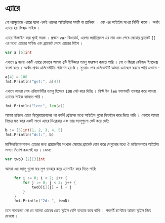 # এ্যারে

গো ল্যাঙ্গুয়েজে এ্যারে হলো একই ধরনের আইটেমের সমষ্টি বা তালিকা । এবং এর আইটেম সংখ্যা নির্দিষ্ট থাকে । অর্থাৎ এ্যারে হয় ফিক্সড সাইজ । 

এ্যারে ডিফাইন করা খুবই সহজ । প্রথমে `var` কিওয়ার্ড, এরপর ভ্যারিয়েবল এর নাম এবং শেষে স্কোয়ার ব্র্যাকেট `[]` এর মধ্যে এ্যারের সাইজ এবং ব্র্যাকেট শেষে এ্যারের টাইপ । 

```go
var a [5]int
```
এখানে `a` হলো একটি এ্যারে যেখানে আমরা ৫টি ইন্টিজার ভ্যালু সংরক্ষণ করতে পারি । গো ও জিরো বেইজড ইনডেক্স ফলো করে । অর্থাৎ প্রথম এলিমেন্টটির পজিশন হয় `0` । সুতরাং শেষ এলিমেন্টটি আমরা এ্যাক্সেস করতে পারি এভাবে - 

```go
a[4] = 100
fmt.Println("get:", a[4])
```

এখানে আমরা শেষ এলিমেন্টটির ভ্যালু হিসেবে `100` সেট করে দিচ্ছি । বিল্ট ইন `len` ফাংশনটি ব্যবহার করে আমরা এ্যারের সাইজ জানতে পারি । 

```go
fmt.Println("len:", len(a))
```

আমরা চাইলে এ্যারে ডিক্লেয়ারেশনের পর কার্লি ব্রেইসের মধ্যে আইটেম গুলো ডিফাইন করে দিতে পারি । এভাবে আমরা নিচের মত করে একই সাথে এ্যারে ডিক্লেয়ার এবং তার ভ্যালুগুলো সেট করে দেই: 

```go
b := [5]int{1, 2, 3, 4, 5}
fmt.Println("dcl:", b)
```
মাল্টিডাইমেনশনাল এ্যারের জন্য প্রয়োজনীয় সংখ্যক স্কোয়ার ব্র্যাকেট যোগ করে সেগুলোর মধ্যে ঐ ডাইমেনশনে আইটেম সংখ্যা নির্দেশ করলেই হয় । যেমন: 

```go
var twoD [2][3]int
```

আমরা এর ভ্যালু গুলো ফর লুপ ব্যবহার করে এ্যাসাইন করে দিতে পারি:

```go
	for i := 0; i < 2; i++ {
        for j := 0; j < 3; j++ {
            twoD[i][j] = i + j
        }
    }
    fmt.Println("2d: ", twoD)
```

তবে সাধারনত গো তে আমরা এ্যারের চেয়ে স্লাইস বেশি ব্যবহার করে থাকি । পরবর্তী চ্যাপ্টারে আমরা স্লাইস নিয়ে দেখবো । 